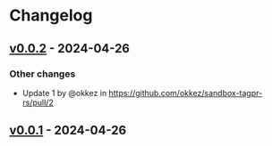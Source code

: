 # Changelog

## [v0.0.2](https://github.com/okkez/sandbox-tagpr-rs/compare/v0.0.1...v0.0.2) - 2024-04-26
### Other changes
- Update 1 by @okkez in https://github.com/okkez/sandbox-tagpr-rs/pull/2

## [v0.0.1](https://github.com/okkez/sandbox-tagpr-rs/commits/v0.0.1) - 2024-04-26
